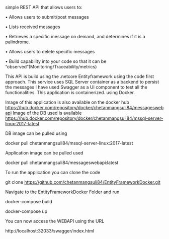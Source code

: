  simple REST API that allows users to: 


•	Allows users to submit/post messages 

•	Lists received messages 

•	Retrieves a specific message on demand, and determines if it is a palindrome. 

•	Allows users to delete specific messages 

•	Build capability into your code so that it can be “observed”(Monitoring/Traceability/metrics)


This API is build using the .netcore Entityframework using the code first approach.
This service uses SQL Server container as a backend to persist the messages I have used Swagger as a UI component to test all the functionalities.
This application is containerized. using Docker. 

Image of this application  is also available on the docker hub https://hub.docker.com/repository/docker/chetanmangsuli84/messageswebapi
Image of the DB used is available https://hub.docker.com/repository/docker/chetanmangsuli84/mssql-server-linux:2017-latest

DB image can be pulled using 


docker pull chetanmangsuli84/mssql-server-linux:2017-latest

Application image can be pulled used


docker pull chetanmangsuli84/messageswebapi:latest

To run the application you can clone the code 

git clone https://github.com/chetanmangsuli84/EntityFrameworkDocker.git

Navigate to the EntityFrameworkDocker Folder and run 


  docker-compose build


  docker-compose up
  
You can now access the WEBAPI using the URL

http://localhost:32033/swagger/index.html




